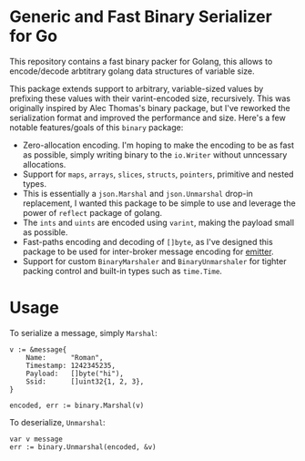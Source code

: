 # Generic and Fast Binary Serializer for Go

This repository contains a fast binary packer for Golang, this allows to encode/decode arbtitrary golang data structures of variable size. 

This package extends support to arbitrary, variable-sized values by prefixing these values with their varint-encoded size, recursively. This was originally inspired by Alec Thomas's binary package, but I've reworked the serialization format and improved the performance and size. Here's a few notable features/goals of this `binary` package:
 * Zero-allocation encoding. I'm hoping to make the encoding to be as fast as possible, simply writing binary to the `io.Writer` without unncessary allocations.
 * Support for `maps`, `arrays`, `slices`, `structs`, `pointers`, primitive and nested types.
 * This is essentially a `json.Marshal` and `json.Unmarshal` drop-in replacement, I wanted this package to be simple to use and leverage the power of `reflect` package of golang.
 * The `ints` and `uints` are encoded using `varint`, making the payload small as possible.
 * Fast-paths encoding and decoding of `[]byte`, as I've designed this package to be used for inter-broker message encoding for [emitter](https://github.com/emitter-io/emitter).
 * Support for custom `BinaryMarshaler` and `BinaryUnmarshaler` for tighter packing control and built-in types such as `time.Time`.

# Usage
To serialize a message, simply `Marshal`:
```
v := &message{
    Name:      "Roman",
    Timestamp: 1242345235,
    Payload:   []byte("hi"),
    Ssid:      []uint32{1, 2, 3},
}

encoded, err := binary.Marshal(v)
```

To deserialize, `Unmarshal`:
```
var v message
err := binary.Unmarshal(encoded, &v)
```
